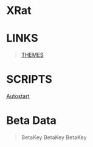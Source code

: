 # XRat

# LINKS
> [THEMES](<https://github.com/UndefinedClear/XRat-themes/tree/main>)
# SCRIPTS
[Autostart](<https://github.com/UndefinedClear/XRat/blob/main/autostart.txt>)
# Beta Data
> BetaKey
> BetaKey
> BetaKey
